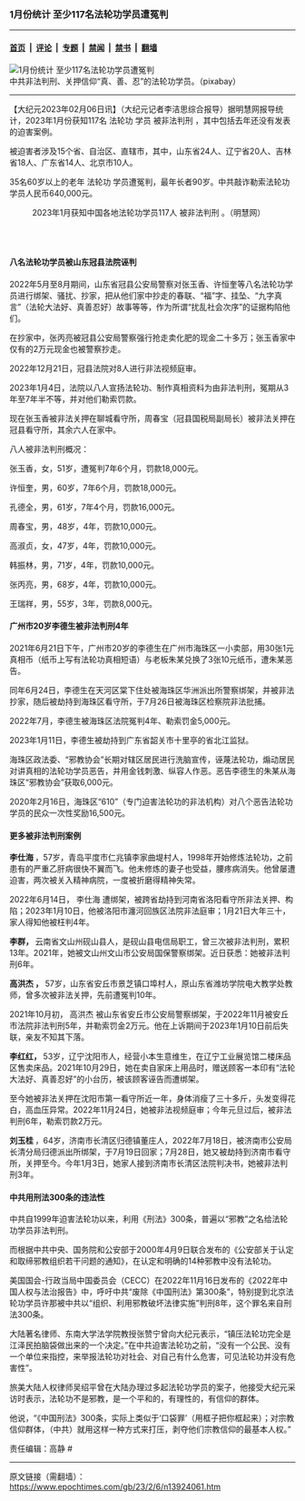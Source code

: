 ### 1月份统计 至少117名法轮功学员遭冤判

---

#### [首页](../../../..?n13924061) &nbsp;|&nbsp; [评论](../../../../../epoch-comment?n13924061) &nbsp;|&nbsp; [专题](../../../../../epoch-special?n13924061) &nbsp;|&nbsp; [禁闻](../../../../../epoch-news?n13924061) &nbsp;|&nbsp; [禁书](../../../../../books?n13924061) &nbsp;|&nbsp; [翻墙](https://github.com/gfw-breaker/nogfw/blob/master/README.md?n13924061)


<div><img alt="1月份统计 至少117名法轮功学员遭冤判" class="attachment-djy_600_400 size-djy_600_400 wp-post-image" src="https://i.epochtimes.com/assets/uploads/2022/02/id13570888-barbed-wire-5441247_1280-600x400.jpeg"/>
<div class="caption">
 中共非法判刑、关押信仰“真、善、忍”的法轮功学员。（pixabay）
</div></div><hr/><div class="post_content" id="artbody" itemprop="articleBody">
 <!-- article content begin -->
 <p>
  【大纪元2023年02月06日讯】（大纪元记者李洁思综合报导）据明慧网报导统计，2023年1月份获知117名
  <ok href="https://www.epochtimes.com/gb/tag/%E6%B3%95%E8%BD%AE%E5%8A%9F.html">
   法轮功
  </ok>
  学员
  <ok href="https://www.epochtimes.com/gb/tag/%E8%A2%AB%E9%9D%9E%E6%B3%95%E5%88%A4%E5%88%91.html">
   被非法判刑
  </ok>
  ，其中包括去年还没有发表的迫害案例。
 </p>
 <p>
  被迫害者涉及15个省、自治区、直辖市，其中，山东省24人、辽宁省20人、吉林省18人、广东省14人、北京市10人。
 </p>
 <p>
  35名60岁以上的老年
  <ok href="https://www.epochtimes.com/gb/tag/%E6%B3%95%E8%BD%AE%E5%8A%9F.html">
   法轮功
  </ok>
  学员遭冤判，最年长者90岁。中共敲诈勒索法轮功学员人民币640,000元。
 </p>
 <figure aria-describedby="caption-attachment-13924066" class="wp-caption aligncenter" id="attachment_13924066" style="width: 600px">
  <ok href="https://i.epochtimes.com/assets/uploads/2023/02/id13924066-2023-2-4-mh-persecution-panxing-2.png" target="_blank">
   <img alt="" class="size-large wp-image-13924066" src="https://i.epochtimes.com/assets/uploads/2023/02/id13924066-2023-2-4-mh-persecution-panxing-2-600x429.png"/>
  </ok>
  <br/><figcaption class="wp-caption-text" id="caption-attachment-13924066">
   2023年1月获知中国各地法轮功学员117人
   <ok href="https://www.epochtimes.com/gb/tag/%E8%A2%AB%E9%9D%9E%E6%B3%95%E5%88%A4%E5%88%91.html">
    被非法判刑
   </ok>
   。（明慧网）
  </figcaption><br/>
 </figure><br/>
 <h4>
  八名法轮功学员被山东冠县法院诬判
 </h4>
 <p>
  2022年5月至8月期间，山东省冠县公安局警察对张玉香、许恒奎等八名法轮功学员进行绑架、骚扰、抄家，把从他们家中抄走的春联、“福”字、挂坠、“九字真言”（法轮大法好、真善忍好）故事等等，作为所谓“扰乱社会次序”的证据构陷他们。
 </p>
 <p>
  在抄家中，张丙亮被冠县公安局警察强行抢走卖化肥的现金二十多万；张玉香家中仅有的2万元现金也被警察抄走。
 </p>
 <p>
  2022年12月21日，冠县法院对8人进行非法视频庭审。
 </p>
 <p>
  2023年1月4日，法院以八人宣扬法轮功、制作真相资料为由非法判刑，冤期从3年至7年半不等，并对他们勒索罚款。
 </p>
 <p>
  现在张玉香被非法关押在聊城看守所，周春宝（冠县国税局副局长）被非法关押在冠县看守所，其余六人在家中。
 </p>
 <p>
  八人被非法判刑概况：
 </p>
 <p>
  张玉香，女，51岁，遭冤判7年6个月，罚款18,000元。
 </p>
 <p>
  许恒奎，男，60岁，7年6个月，罚款18,000元。
 </p>
 <p>
  孔德全，男，61岁，7年4个月，罚款16,000元。
 </p>
 <p>
  周春宝，男，48岁，4年，罚款10,000元。
 </p>
 <p>
  高淑贞，女，47岁，4年，罚款10,000元。
 </p>
 <p>
  韩振林，男，71岁，4年，罚款10,000元。
 </p>
 <p>
  张丙亮，男，68岁，4年，罚款10,000元。
 </p>
 <p>
  王瑞祥，男，55岁，3年，罚款8,000元。
 </p>
 <h4>
  广州市20岁李德生被非法判刑4年
 </h4>
 <p>
  2021年6月21日下午，广州市20岁的李德生在广州市海珠区一小卖部，用30张1元真相币（纸币上写有法轮功真相短语）与老板朱某兑换了3张10元纸币，遭朱某恶告。
 </p>
 <p>
  同年6月24日，李德生在天河区棠下住处被海珠区华洲派出所警察绑架，并被非法抄家，随后被劫持到海珠区看守所，于7月26日被海珠区检察院非法批捕。
 </p>
 <p>
  2022年7月，李德生被海珠区法院冤判4年、勒索罚金5,000元。
 </p>
 <p>
  2023年1月11日，李德生被劫持到广东省韶关市十里亭的省北江监狱。
 </p>
 <p>
  海珠区政法委、“邪教协会”长期对辖区居民进行洗脑宣传，诬蔑法轮功，煽动居民对讲真相的法轮功学员恶告，并用金钱刺激、纵容人作恶。恶告李德生的朱某从海珠区“邪教协会”获取6,000元。
 </p>
 <p>
  2020年2月16日，海珠区“610”（专门迫害法轮功的非法机构）对八个恶告法轮功学员的民众一次性奖励16,500元。
 </p>
 <h4>
  更多被非法判刑案例
 </h4>
 <p>
  <strong>
   <ok href="https://www.epochtimes.com/gb/tag/%E6%9D%8E%E4%BB%95%E6%B5%B7.html">
    李仕海
   </ok>
  </strong>
  ，57岁，青岛平度市仁兆镇李家曲堤村人，1998年开始修炼法轮功，之前患有的严重乙肝病很快不翼而飞。他未修炼的妻子也受益，腰疼病消失。他曾屡遭迫害，两次被关入精神病院，一度被折磨得精神失常。
 </p>
 <p>
  2022年6月14日，
  <ok href="https://www.epochtimes.com/gb/tag/%E6%9D%8E%E4%BB%95%E6%B5%B7.html">
   李仕海
  </ok>
  遭绑架，被跨省劫持到河南省洛阳看守所非法关押、构陷；2023年1月10日，他被洛阳市瀍河回族区法院非法庭审；1月21日大年三十，家人得知他被枉判4年。
 </p>
 <p>
  <strong>
   李群，
  </strong>
  云南省文山州砚山县人，是砚山县电信局职工，曾三次被非法判刑，累积13年。2021年，她被文山州文山市公安局国保警察绑架。近日获悉：她被非法判刑6年。
 </p>
 <p>
  <strong>
   <ok href="https://www.epochtimes.com/gb/tag/%E9%AB%98%E6%B4%AA%E6%9D%B0.html">
    高洪杰
   </ok>
   ，
  </strong>
  57岁，山东省安丘市景芝镇口埠村人，原山东省潍坊学院电大教学处教师，曾多次被非法关押，先前遭冤判10年。
 </p>
 <p>
  2021年10月初，
  <ok href="https://www.epochtimes.com/gb/tag/%E9%AB%98%E6%B4%AA%E6%9D%B0.html">
   高洪杰
  </ok>
  被山东省安丘市公安局警察绑架，于2022年11月被安丘市法院非法判刑5年，并勒索罚金2万元。他在上诉期间于2023年1月10日前后失联，亲友不知其下落。
 </p>
 <p>
  <strong>
   李红红，
  </strong>
  53岁，辽宁沈阳市人，经营小本生意维生，在辽宁工业展览馆二楼床品区售卖床品。2021年10月29日，她在卖自家床上用品时，赠送顾客一本印有“法轮大法好、真善忍好”的小台历，被该顾客诬告而遭绑架。
 </p>
 <p>
  至今她被非法关押在沈阳市第一看守所近一年，身体消瘦了三十多斤，头发变得花白，高血压异常。2022年11月24日，她被非法视频庭审；今年元旦过后，被非法判刑6年，勒索罚款2万元。
 </p>
 <p>
  <strong>
   <ok href="https://www.epochtimes.com/gb/tag/%E5%88%98%E7%8E%89%E6%A1%82.html">
    刘玉桂
   </ok>
  </strong>
  ，64岁，济南市长清区归德镇董庄人，2022年7月18日，被济南市公安局长清分局归德派出所绑架，于7月19日回家；7月28日，她又被劫持到济南市看守所，关押至今。今年1月3日，她家人接到济南市长清区法院判决书，她被非法判刑3年。
 </p>
 <h4>
  中共用刑法300条的违法性
 </h4>
 <p>
  中共自1999年迫害法轮功以来，利用《刑法》300条，普遍以“邪教”之名给法轮功学员非法判刑。
 </p>
 <p>
  而根据中共中央、国务院和公安部于2000年4月9日联合发布的《公安部关于认定和取缔邪教组织若干问题的通知》，在认定和明确的14种邪教中没有法轮功。
 </p>
 <p>
  美国国会-行政当局中国委员会（CECC）在2022年11月16日发布的《2022年中国人权与法治报告》中，呼吁中共“废除《中国刑法》第300条”，特别提到北京法轮功学员许那被中共以“组织、利用邪教破坏法律实施”判刑8年，这个罪名来自刑法300条。
 </p>
 <p>
  大陆著名律师、东南大学法学院教授张赞宁曾向大纪元表示，“镇压法轮功完全是江泽民拍脑袋做出来的一个决定。”在中共迫害法轮功之前，“没有一个公民、没有一个单位来指控，来举报法轮功对社会、对自己有什么危害，可见法轮功并没有危害性”。
 </p>
 <p>
  旅美大陆人权律师吴绍平曾在大陆办理过多起法轮功学员的案子，他接受大纪元采访时表示，法轮功不是邪教，是一个平和的，有理性的，有信仰的群体。
 </p>
 <p>
  他说，“《中国刑法》300条，实际上类似于‘口袋罪’（用框子把你框起来）；对宗教信仰群体，（中共）就用这样一种方式来打压，剥夺他们宗教信仰的最基本人权。”
 </p>
 <p>
  责任编辑：高静 #
 </p>
 <!-- article content end -->
 <div id="below_article_ad">
 </div>
</div>


---

原文链接（需翻墙）：https://www.epochtimes.com/gb/23/2/6/n13924061.htm